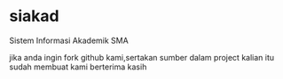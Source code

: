 # siakad
Sistem Informasi Akademik SMA

jika anda ingin fork github kami,sertakan sumber dalam project kalian itu sudah membuat kami berterima kasih
